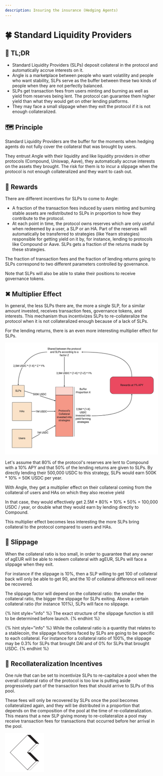 ```yaml
---
description: Insuring the insurance (Hedging Agents)
---
```


# 🍀 Standard Liquidity Providers

## 🔎 TL;DR

* Standard Liquidity Providers (SLPs) deposit collateral in the protocol and automatically accrue interests on it.
* Angle is a marketplace between people who want volatility and people who want stability, SLPs serve as the buffer between these two kinds of people when they are not perfectly balanced.
* SLPs get transaction fees from users minting and burning as well as yield from reserves being lent. The protocol can guarantee them higher yield than what they would get on other lending platforms.
* They may face a small slippage when they exit the protocol if it is not enough collateralized.

## 🗺️ Principle

Standard Liquidity Providers are the buffer for the moments when hedging agents do not fully cover the collateral that was brought by users.

They entrust Angle with their liquidity and like liquidity providers in other protocols (Compound, Uniswap, Aave), they automatically accrue interests on the assets they brought. The risk for them is to incur a slippage when the protocol is not enough collateralized and they want to cash out.

## 🎁 Rewards

There are different incentives for SLPs to come to Angle:

* A fraction of the transaction fees induced by users minting and burning stable assets are redistributed to SLPs in proportion to how they contribute to the protocol.
* At each point in time, the protocol owns reserves which are only useful when redeemed by a user, a SLP or an HA. Part of the reserves will automatically be transferred to strategies (like Yearn strategies) responsible for getting yield on it by, for instance, lending to protocols like Compound or Aave. SLPs gets a fraction of the returns made by these strategies.

The fraction of transaction fees and the fraction of lending returns going to SLPs correspond to two different parameters controlled by governance.

Note that SLPs will also be able to stake their positions to receive governance tokens.

## ✖ Multiplier Effect

In general, the less SLPs there are, the more a single SLP, for a similar amount invested, receives transaction fees, governance tokens, and interests. This mechanism thus incentivizes SLPs to re-collateralize the protocol when it is not collateralized enough because of a lack of SLPs.

For the lending returns, there is an even more interesting multiplier effect for SLPs.

![Multiplier Effect for SLPs](../../.gitbook/assets/multipliereffect.jpg)

Let's assume that 80% of the protocol's reserves are lent to Compound with a 10% APY and that 50% of the lending returns are given to SLPs. By directly lending their 500,000 USDC to this strategy, SLPs would earn 500K \* 10% = 50K USDC per year.

With Angle, they get a multiplier effect on their collateral coming from the collateral of users and HAs on which they also receive yield

In that case, they would effectively get 2.5M \* 80% \* 10% \* 50% = 100,000 USDC / year, or double what they would earn by lending directly to Compound.

This multiplier effect becomes less interesting the more SLPs bring collateral to the protocol compared to users and HAs.

## 🥅 Slippage

When the collateral ratio is too small, in order to guarantee that any owner of agEUR will be able to redeem collateral with agEUR, SLPs will face a slippage when they exit.

For instance if the slippage is 10%, then a SLP willing to get 100 of collateral back will only be able to get 90, and the 10 of collateral difference will never be recovered.

The slippage factor will depend on the collateral ratio: the smaller the collateral ratio, the bigger the slippage for SLPs exiting. Above a certain collateral ratio (for instance 101%), SLPs will face no slippage.

{% hint style="info" %}
The exact structure of the slippage function is still to be determined before launch.
{% endhint %}

{% hint style="info" %}
While the collateral ratio is a quantity that relates to a stablecoin, the slippage functions faced by SLPs are going to be specific to each collateral. For instance for a collateral ratio of 100%, the slippage may be 0.3% for SLPs that brought DAI and of 0% for SLPs that brought USDC.
{% endhint %}

## 🏦 Recollateralization Incentives

One rule that can be set to incentivize SLPs to re-capitalize a pool when the overall collateral ratio of the protocol is too low is putting aside progressively part of the transaction fees that should arrive to SLPs of this pool.

These fees will only be recovered by SLPs once the pool becomes collateralized again, and they will be distributed in a proportion that depends on the composition of the pool at the time of re-collateralization. This means that a new SLP giving money to re-collateralize a pool may receive transaction fees for transactions that occurred before her arrival in the pool.

![](../../.gitbook/assets/emoji-slp%20%281%29.png)

